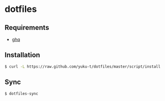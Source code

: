 # dotfiles

## Requirements

- [ghq](https://github.com/motemen/ghq)

## Installation

```bash
$ curl -L https://raw.github.com/yuku-t/dotfiles/master/script/install.sh | bash
```

## Sync

```bash
$ dotfiles-sync
```
